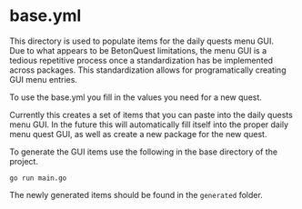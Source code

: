 # base.yml

This directory is used to populate items for the daily quests menu GUI.  
Due to what appears to be BetonQuest limitations, the menu GUI is a tedious repetitive process once a standardization has be implemented across packages. This standardization allows for programatically creating GUI menu entries.

To use the base.yml you fill in the values you need for a new quest.

Currently this creates a set of items that you can paste into the daily quests menu GUI. In the future this will automatically fill itself into the proper daily menu quest GUI, as well as create a new package for the new quest.

To generate the GUI items use the following in the base directory of the project.

```
go run main.go
```

The newly generated items should be found in the `generated` folder.